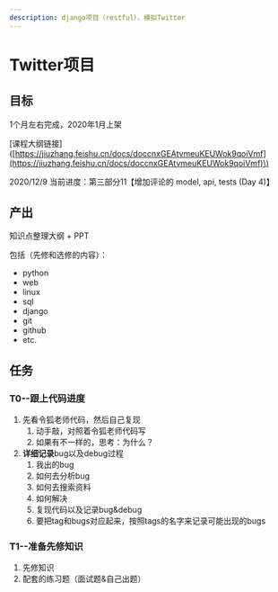 ```yaml
---
description: django项目（restful），模拟Twitter
---
```


# Twitter项目

## 目标

1个月左右完成，2020年1月上架

\[课程大纲链接\]\([https://jiuzhang.feishu.cn/docs/doccnxGEAtvmeuKEUWok9qoiVmf](https://jiuzhang.feishu.cn/docs/doccnxGEAtvmeuKEUWok9qoiVmf)\)

2020/12/9 当前进度：第三部分11【增加评论的 model, api, tests \(Day 4\)】

## 产出

知识点整理大纲 + PPT

包括（先修和选修的内容）：

* python
* web
* linux
* sql
* django
* git
* github
* etc. 

## 任务

### T0--跟上代码进度

1. 先看令狐老师代码，然后自己复现
   1. 动手敲，对照着令狐老师代码写
   2. 如果有不一样的，思考：为什么？
2. **详细记录**bug以及debug过程
   1. 我出的bug
   2. 如何去分析bug
   3. 如何去搜索资料
   4. 如何解决
   5. 复现代码以及记录bug&debug
   6. 要把tag和bugs对应起来，按照tags的名字来记录可能出现的bugs

### T1--准备先修知识

1. 先修知识
2. 配套的练习题（面试题&自己出题）

